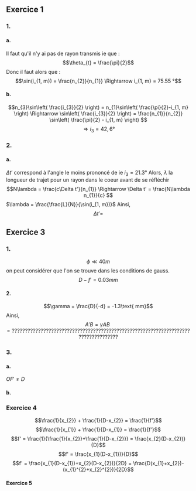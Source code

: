 ## Exercice 1
### 1.
#### a.
Il faut qu'il n'y ai pas de rayon transmis ie que : 
$$\theta_{t} = \frac{\pi}{2}$$
Donc il faut alors que : 
$$\sin(i_{1, m}) = \frac{n_{2}}{n_{1}} \Rightarrow i_{1, m} = 75.55 °$$

#### b.
$$n_{3}\sin\left( \frac{i_{3}}{2} \right) = n_{1}\sin\left( \frac{\pi}{2}-i_{1, m} \right) \Rightarrow \sin\left( \frac{i_{3}}{2} \right) = \frac{n_{1}}{n_{2}} \sin\left( \frac{\pi}{2} - i_{1, m} \right) $$
$$\Rightarrow i_{3} = 42,6°$$

### 2.
#### a.
$\Delta t'$ correspond à l'angle le moins prononcé de ie $i_{3} = 21.3°$ 
Alors, $\lambda$ la longueur de trajet pour un rayon dans le coeur avant de se réfléchir
$$N\lambda =  \frac{c\Delta t'}{n_{1}} \Rightarrow \Delta t' = \frac{N\lambda n_{1}}{c}  $$
$\lambda = \frac{\frac{L}{N}}{\sin(i_{1, m})}$
Ainsi, 
$$\Delta t' = $$


## Exercice 3
### 1.
$$\phi \ll 40 m $$
on peut considérer que l'on se trouve dans les conditions de gauss. 
$$$$
$$D-f' = 0.03 mm$$
#### 2.
$$\gamma = \frac{D}{-d} = -1.3\text{ mm}$$
Ainsi, 
$$A'B = \gamma AB = ???????????????????????????????????????????????????????????????????????????????????$$


### 3.
#### a.
$OF' \neq D$

#### b.



### Exercice 4


$$\frac{1}{x_{2}} + \frac{1}{D-x_{2}} = \frac{1}{f'}$$
$$\frac{1}{x_{1}} + \frac{1}{D-x_{1}} = \frac{1}{f'}$$
$$f' = \frac{1}{\frac{1}{x_{2}}+\frac{1}{D-x_{2}}} = \frac{x_{2}(D-x_{2})}{D}$$
$$f' = \frac{x_{1}(D-x_{1})}{D}$$
$$f' = \frac{x_{1}(D-x_{1})+x_{2}(D-x_{2})}{2D} = \frac{D(x_{1}+x_{2})-(x_{1}^{2}+x_{2}^{2})}{2D}$$

#### Exercice 5
